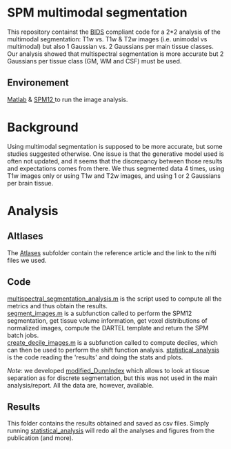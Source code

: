 # SPM multimodal segmentation

This repository containst the [BIDS](https://bids.neuroimaging.io/) compliant code for a 2*2 analysis of the multimodal segmentation: T1w vs. T1w & T2w images (i.e. unimodal vs multimodal) but also 1 Gaussian vs. 2 Gaussians per main tissue classes. Our analysis showed that multispectral segmentation is more accurate but 2 Gaussians per tissue class (GM, WM and CSF) must be used.

## Environement

[Matlab](https://se.mathworks.com/) & [SPM12 ](https://www.fil.ion.ucl.ac.uk/spm/) to run the image analysis.

# Background

Using multimodal segmentation is supposed to be more accurate, but some studies suggested otherwise. One issue is that the generative model used is often not updated, and it seems that the discrepancy between those results and expectations comes from there. We thus segmented data 4 times, using T1w images only or using T1w and T2w images, and using 1 or 2 Gaussians per brain tissue.
  
# Analysis

## Altlases

The [Atlases](code/Atlases) subfolder contain the reference article and the link to the nifti files we used.  

## Code

[multispectral_segmentation_analysis.m](/code/multispectral_segmentation_analysis.m) is the script used to compute all the metrics and thus obtain the results.  
[segment_images.m](code/segment_images.m) is a subfunction called to perform the SPM12 segmentation, get tissue volume information, get voxel distributions of normalized images, compute the DARTEL template and return the SPM batch jobs.  
[create_decile_images.m](code/create_decile_images.m) is a subfunction called to compute deciles, which can then be used to perform the shift function analysis.
[statistical_analysis](code/statistical_analysis.m) is the code reading the 'results' and doing the stats and plots.  
  
*Note*: we developed [modified_DunnIndex](code/modified_DunnIndex.m) which allows to look at tissue separation as for discrete segmentation, but this was not used in the main analysis/report. All the data are, however, available.

## Results

This folder contains the results obtained and saved as csv files. Simply running [statistical_analysis](code/statistical_analysis.m) will redo all the analyses and figures from the publication (and more).



